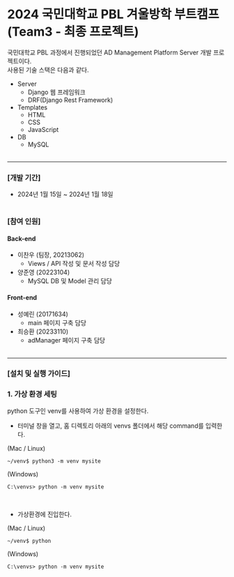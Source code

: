 # **2024 국민대학교 PBL 겨울방학 부트캠프** (Team3 - 최종 프로젝트)

국민대학교 PBL 과정에서 진행되었던 AD Management Platform Server 개발 프로젝트이다.   
사용된 기술 스택은 다음과 같다.
- Server
  - Django 웹 프레임워크
  - DRF(Django Rest Framework)
- Templates
  - HTML
  - CSS
  - JavaScript
- DB
  - MySQL
<br><br>
---
### [개발 기간]
- 2024년 1월 15일 ~ 2024년 1월 18일
<br><br>
### [참여 인원]
#### Back-end
- 이찬우 (팀장, 20213062)
  - Views / API 작성 및 문서 작성 담당
- 양준영 (20223104)
  - MySQL DB 및 Model 관리 담당
#### Front-end
- 성예린 (20171634)
  - main 페이지 구축 담당
- 최승환 (20233110)
  - adManager 페이지 구축 담당
<br><br>
---
### [설치 및 실행 가이드]
### 1. 가상 환경 세팅
python 도구인 venv를 사용하여 가상 환경을 설정한다.   
- 터미널 창을 열고, 홈 디렉토리 아래의 venvs 폴더에서 해당 command를 입력한다.   

(Mac / Linux)

```
~/venv$ python3 -m venv mysite
```

(Windows)   

```
C:\venvs> python -m venv mysite
```

<br>

- 가상환경에 진입한다.   

(Mac / Linux)   

```
~/venv$ python
```

(Windows)   

```
C:\venvs> python -m venv mysite
```

